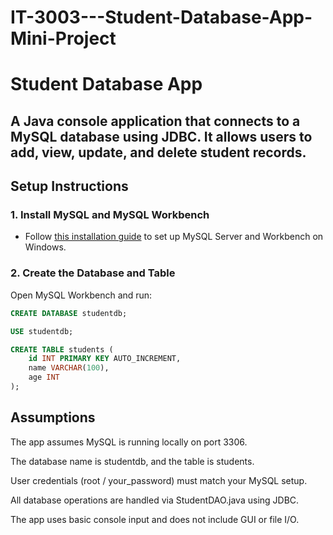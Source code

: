 # IT-3003---Student-Database-App-Mini-Project
# Student Database App
A Java console application that connects to a MySQL database using JDBC. It allows users to add, view, update, and delete student records.
---

## Setup Instructions

### 1. Install MySQL and MySQL Workbench
- Follow [this installation guide](https://www.youtube.com/watch?v=u96rVINbAUI) to set up MySQL Server and Workbench on Windows.

### 2. Create the Database and Table
Open MySQL Workbench and run:

```sql
CREATE DATABASE studentdb;

USE studentdb;

CREATE TABLE students (
    id INT PRIMARY KEY AUTO_INCREMENT,
    name VARCHAR(100),
    age INT
);
```
## Assumptions
The app assumes MySQL is running locally on port 3306.

The database name is studentdb, and the table is students.

User credentials (root / your_password) must match your MySQL setup.

All database operations are handled via StudentDAO.java using JDBC.

The app uses basic console input and does not include GUI or file I/O.

